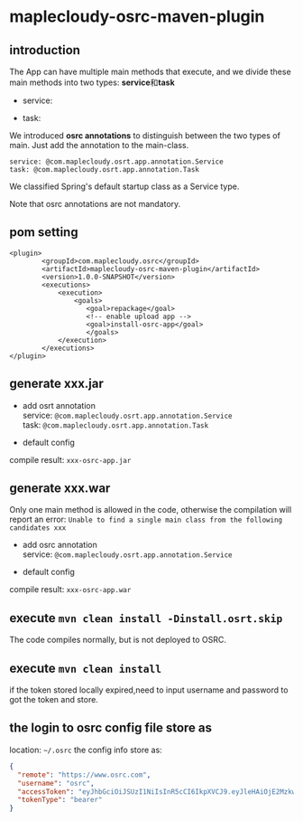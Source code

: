 # maplecloudy-osrc-maven-plugin
## introduction
The App can have multiple main methods that execute, and we divide these main methods into two types: **service**和**task**
* service:

* task:  

We introduced **osrc annotations** to distinguish between the two types of main. Just add the annotation to the main-class.
```
service: @com.maplecloudy.osrt.app.annotation.Service 
task: @com.maplecloudy.osrt.app.annotation.Task
```
We classified Spring's default startup class as a Service type. 

Note that osrc annotations are not mandatory.

## pom setting
  ```
  <plugin>
          <groupId>com.maplecloudy.osrc</groupId>
          <artifactId>maplecloudy-osrc-maven-plugin</artifactId>
          <version>1.0.0-SNAPSHOT</version>
          <executions>
              <execution>
                  <goals>
                     <goal>repackage</goal>
                     <!-- enable upload app -->
                     <goal>install-osrc-app</goal>
                     </goals>
              </execution>
          </executions>
  </plugin>
  ```


## generate xxx.jar
* add osrt annotation  
service: `@com.maplecloudy.osrt.app.annotation.Service`  
task: `@com.maplecloudy.osrt.app.annotation.Task`

* default config 

compile result: `xxx-osrc-app.jar`

## generate xxx.war
Only one main method is allowed in the code, otherwise the compilation will report an error:
`Unable to find a single main class from the following candidates xxx`

* add osrc annotation  
service: `@com.maplecloudy.osrt.app.annotation.Service`

* default  config
  

compile result: `xxx-osrc-app.war`

## execute `mvn clean install -Dinstall.osrt.skip`
The code compiles normally, but is not deployed to OSRC. 

## execute `mvn clean install`
if the token stored locally expired,need to input username and password to got the token and store.

## the login to osrc config file store as

location: `~/.osrc`
the config info store as:
```json
{
  "remote": "https://www.osrc.com",
  "username": "osrc",
  "accessToken": "eyJhbGciOiJSUzI1NiIsInR5cCI6IkpXVCJ9.eyJleHAiOjE2MzkwNzU3NjEsInVzZXJfbmFtZSI6Inl1YW5ibyIsImF1dGhvcml0aWVzIjpbInVzZXIiXSwianRpIjoiNVZNNVNSRzNoanRaX19YUVlFMzllQ3RRREowIiwiY2xpZW50X2lkIjoibWFwbGVjbG91ZHkiLCJzY29wZSI6WyJyZWFkIiwid3JpdGUiXX0.jMJI8wyZhr-OEBvFdtyHPTW9bxJZjxFehSpEvqmn_Zi3kyIkvoFcwtToFz7w6M9q4ECFBuGXuo8YlLehILmfcQXM-cOP4tzpo9as8_1Jot4JD5FXQqbd3pRTEcxUKhK4QgJ7p8JKsEbjaHQDzN_9RkxjkLEW-yDpYks0DCk80Rdlo__UvQkgLaXMFAruULsxvYxTn7YvkLDG_xs4MLDv0sO9Y73Hotl1z_qjUm-yOjOus4CkjGh9XYYyL9ZTeuQ1YQFeWY-BYjT_tSjCR85SiRZZsf5Ozc9FiJCo2yX9b7JjaTlrRa_AHIOmZnXRVLUoSWvKew5hzL0M2n5aqipzsQ",
  "tokenType": "bearer"
}
```